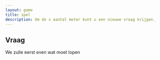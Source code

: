 ```yaml
---
layout: game
title: spel
description: Om de x aantal meter kunt u een nieuwe vraag krijgen.
---
```


## Vraag

<div id="infoText">We zulle eerst even wat moet lopen</div>

<div id="question" style ="visibility: hidden;" >
    <p id=questionTest></p>
    <div id="media"></div>
    <input type="text" id="answer" name="answer"/>
    <button id="answerBtn">Click me</button>
</div>
